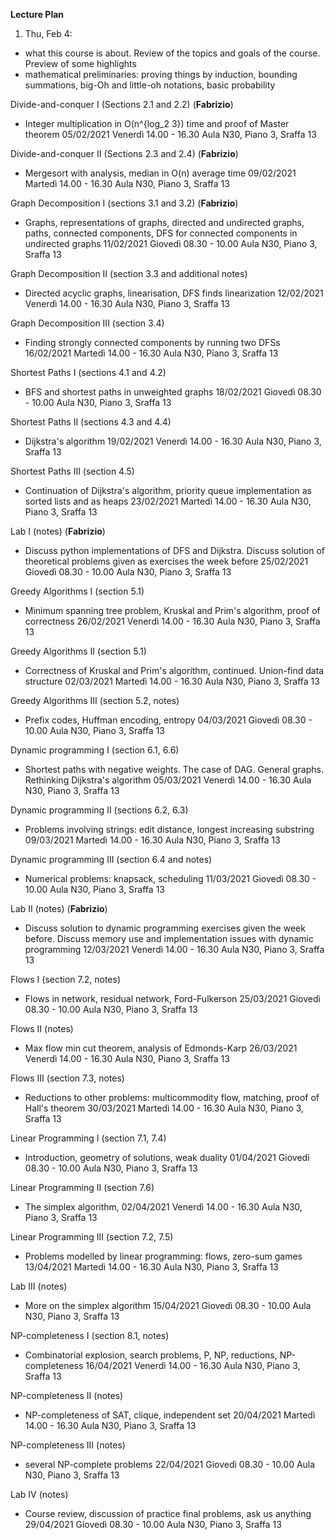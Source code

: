 **Lecture Plan**

1. Thu, Feb 4:
 - what this course is about. Review of the topics and goals of the course. Preview of some highlights
 - mathematical preliminaries: proving things by induction, bounding summations, big-Oh and little-oh notations, basic probability
	

Divide-and-conquer I (Sections 2.1 and 2.2) (**Fabrizio**)
- Integer multiplication in O(n^{log_2 3}) time and proof of Master theorem
05/02/2021 Venerdì	14.00 - 16.30	Aula N30, Piano 3, Sraffa 13	

Divide-and-conquer II (Sections 2.3 and 2.4) (**Fabrizio**)
- Mergesort with analysis,  median in O(n) average time
09/02/2021 Martedì	14.00 - 16.30	Aula N30, Piano 3, Sraffa 13	

Graph Decomposition I (sections 3.1 and 3.2) (**Fabrizio**)
- Graphs, representations of graphs, directed and undirected graphs, paths, connected components, DFS for connected components in undirected graphs 
11/02/2021 Giovedì	08.30 - 10.00	Aula N30, Piano 3, Sraffa 13	

Graph Decomposition II (section 3.3 and additional notes)
- Directed acyclic graphs, linearisation, DFS finds linearization
12/02/2021 Venerdì	14.00 - 16.30	Aula N30, Piano 3, Sraffa 13	

Graph Decomposition III (section 3.4)
- Finding strongly connected components by running two DFSs
16/02/2021 Martedì	14.00 - 16.30	Aula N30, Piano 3, Sraffa 13	

Shortest Paths I (sections 4.1 and 4.2)
- BFS and shortest paths in unweighted graphs
18/02/2021 Giovedì	08.30 - 10.00	Aula N30, Piano 3, Sraffa 13	

Shortest Paths II (sections 4.3 and 4.4)
- Dijkstra's algorithm
19/02/2021 Venerdì	14.00 - 16.30	Aula N30, Piano 3, Sraffa 13	

Shortest Paths III (section 4.5)
- Continuation of Dijkstra's algorithm, priority queue implementation as sorted lists and as heaps
23/02/2021 Martedì	14.00 - 16.30	Aula N30, Piano 3, Sraffa 13	

Lab I (notes) (**Fabrizio**)
- Discuss python implementations of DFS and Dijkstra. Discuss solution of theoretical problems given as exercises the week before
25/02/2021 Giovedì	08.30 - 10.00	Aula N30, Piano 3, Sraffa 13	

Greedy Algorithms I (section 5.1)
- Minimum spanning tree problem, Kruskal and Prim's algorithm, proof of correctness
26/02/2021 Venerdì	14.00 - 16.30	Aula N30, Piano 3, Sraffa 13	

Greedy Algorithms II (section 5.1)
- Correctness of Kruskal and Prim's algorithm, continued. Union-find data structure
02/03/2021 Martedì	14.00 - 16.30	Aula N30, Piano 3, Sraffa 13	

Greedy Algorithms III (section 5.2, notes)
- Prefix codes, Huffman encoding, entropy
04/03/2021 Giovedì	08.30 - 10.00	Aula N30, Piano 3, Sraffa 13	

Dynamic programming I (section 6.1, 6.6)
- Shortest paths with negative weights. The case of DAG. General graphs. Rethinking Dijkstra's algorithm
05/03/2021 Venerdì	14.00 - 16.30	Aula N30, Piano 3, Sraffa 13	

Dynamic programming II (sections 6.2, 6.3)
- Problems involving strings: edit distance, longest increasing substring
09/03/2021 Martedì	14.00 - 16.30	Aula N30, Piano 3, Sraffa 13	

Dynamic programming III (section 6.4 and notes)
- Numerical problems: knapsack, scheduling
11/03/2021 Giovedì	08.30 - 10.00	Aula N30, Piano 3, Sraffa 13	

Lab II (notes) (**Fabrizio**)
- Discuss solution to dynamic programming exercises given the week before. Discuss memory use and implementation issues with dynamic programming
12/03/2021 Venerdì	14.00 - 16.30	Aula N30, Piano 3, Sraffa 13	

Flows I (section 7.2, notes)
- Flows in network, residual network, Ford-Fulkerson
25/03/2021 Giovedì	08.30 - 10.00	Aula N30, Piano 3, Sraffa 13	

Flows II (notes)
- Max flow min cut theorem, analysis of Edmonds-Karp
26/03/2021 Venerdì	14.00 - 16.30	Aula N30, Piano 3, Sraffa 13	

Flows III (section 7.3, notes)
- Reductions to other problems: multicommodity flow, matching, proof of Hall's theorem
30/03/2021 Martedì	14.00 - 16.30	Aula N30, Piano 3, Sraffa 13	

Linear Programming I (section 7.1, 7.4)
- Introduction, geometry of solutions, weak duality
01/04/2021 Giovedì	08.30 - 10.00	Aula N30, Piano 3, Sraffa 13	

Linear Programming II (section 7.6)
- The simplex algorithm, 
02/04/2021 Venerdì	14.00 - 16.30	Aula N30, Piano 3, Sraffa 13	

Linear Programming III (section 7.2, 7.5)
- Problems modelled by linear programming: flows, zero-sum games
13/04/2021 Martedì	14.00 - 16.30	Aula N30, Piano 3, Sraffa 13	

Lab III (notes)
- More on the simplex algorithm
15/04/2021 Giovedì	08.30 - 10.00	Aula N30, Piano 3, Sraffa 13	

NP-completeness I (section 8.1, notes)
- Combinatorial explosion, search problems, P, NP, reductions, NP-completeness
16/04/2021 Venerdì	14.00 - 16.30	Aula N30, Piano 3, Sraffa 13	

NP-completeness II (notes)
- NP-completeness of SAT, clique, independent set
20/04/2021 Martedì	14.00 - 16.30	Aula N30, Piano 3, Sraffa 13	

NP-completeness III (notes)
- several NP-complete problems
22/04/2021 Giovedì	08.30 - 10.00	Aula N30, Piano 3, Sraffa 13	

Lab IV (notes)
- Course review, discussion of practice final problems, ask us anything
29/04/2021 Giovedì	08.30 - 10.00	Aula N30, Piano 3, Sraffa 13	
 


